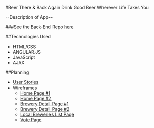 #Beer There & Back Again
Drink Good Beer Wherever Life Takes You

--Description of App--

###See the Back-End Repo [here](https://github.com/tiffboors29/project_4_api)


##Technologies Used
- HTML/CSS
- ANGULAR.JS
- JavaScript
- AJAX


##Planning
- [User Stories](planning-docs/user-stories.txt)
- Wireframes
  - [Home Page #1](planning-docs/wireframes/home.html.png)
  - [Home Page #2](planning-docs/wireframes/home2.html.png)
  - [Brewery Detail Page #1](planning-docs/wireframes/brewery-detail.html.png)
  - [Brewery Detail Page #2](planning-docs/wireframes/brewery-detail2.html.png)
  - [Local Breweries List Page](planning-docs/wireframes/local-breweries-list.html.png)
  - [Vote Page](planning-docs/wireframes/vote.html.png)
